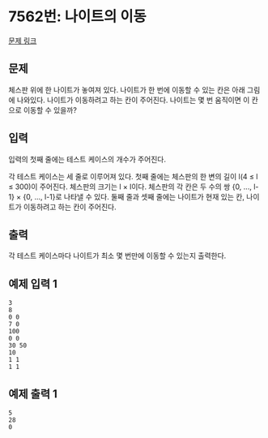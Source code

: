 # 7562번: 나이트의 이동

[문제 링크](https://www.acmicpc.net/problem/7562)

## 문제  
체스판 위에 한 나이트가 놓여져 있다. 나이트가 한 번에 이동할 수 있는 칸은 아래 그림에 나와있다. 나이트가 이동하려고 하는 칸이 주어진다. 나이트는 몇 번 움직이면 이 칸으로 이동할 수 있을까?

## 입력  
입력의 첫째 줄에는 테스트 케이스의 개수가 주어진다.

각 테스트 케이스는 세 줄로 이루어져 있다. 첫째 줄에는 체스판의 한 변의 길이 l(4 ≤ l ≤ 300)이 주어진다. 체스판의 크기는 l × l이다. 체스판의 각 칸은 두 수의 쌍 {0, ..., l-1} × {0, ..., l-1}로 나타낼 수 있다. 둘째 줄과 셋째 줄에는 나이트가 현재 있는 칸, 나이트가 이동하려고 하는 칸이 주어진다.

## 출력  
각 테스트 케이스마다 나이트가 최소 몇 번만에 이동할 수 있는지 출력한다.

## 예제 입력 1  
```
3
8
0 0
7 0
100
0 0
30 50
10
1 1
1 1
```

## 예제 출력 1   
```
5
28
0
```